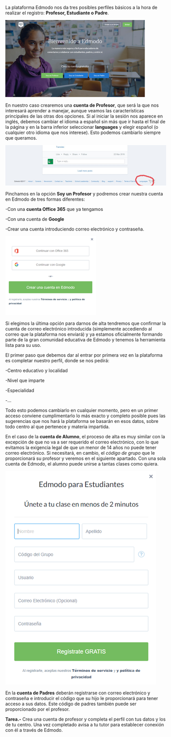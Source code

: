 La plataforma Edmodo nos da tres posibles perfiles básicos a la hora de realizar el registro: **Profesor, Estudiante o Padre**.

![](/assets/import01.png)

En nuestro caso crearemos una **cuenta de Profesor**, que será la que nos interesará aprender a manejar, aunque veamos las características principales de las otras dos opciones. Si al iniciar la sesión nos aparece en inglés, debemos cambiar el idioma a español sin más que ir hasta el final de la página y en la barra inferior seleccionar **languages** y elegir español \(o cualquier otro idioma que nos interese\). Esto podemos cambiarlo siempre que queramos.

![](/assets/import02.png)

Pinchamos en la opción **Soy un Profesor** y podremos crear nuestra cuenta en Edmodo de tres formas diferentes:

-Con una **cuenta Office 365** que ya tengamos

-Con una cuenta de **Google**

-Crear una cuenta introduciendo correo electrónico y contraseña.

![](/assets/import03.png)

Si elegimos la última opción para darnos de alta tendremos que confirmar la cuenta de correo electrónico introducida \(simplemente accediendo al correo que la plataforma nos enviará\) y ya estamos oficialmente formando parte de la gran comunidad educativa de Edmodo y tenemos la herramienta lista para su uso.

El primer paso que debemos dar al entrar por primera vez en la plataforma es completar nuestro perfil, donde se nos pedirá:

-Centro educativo y localidad

-Nivel que imparte

-Especialidad

-…

Todo esto podemos cambiarlo en cualquier momento, pero en un primer acceso conviene cumplimentarlo lo más exacto y completo posible pues las sugerencias que nos hará la plataforma se basarán en esos datos, sobre todo centro al que pertenece y materia impartida.

En el caso de la **cuenta de Alumno**, el proceso de alta es muy similar con la excepción de que no va a ser requerido el correo electrónico, con lo que evitamos la exigencia legal de que un menor de 14 años no puede tener correo electrónico. Si necesitará, en cambio, el _código de grupo_ que le proporcionará su profesor y veremos en el siguiente apartado. Con una sola cuenta de Edmodo, el alumno puede unirse a tantas clases como quiera.

![](/assets/import41.png)

En la **cuenta de Padres** deberán registrarse con correo electrónico y contraseña e introducir el código que su hijo le proporcionará para tener acceso a sus datos. Este código de padres también puede ser proporcionado por el profesor.

**Tarea.-** Crea una cuenta de profesor y completa el perfil con tus datos y los de tu centro. Una vez completado avisa a tu tutor para establecer conexión con él a través de Edmodo.

